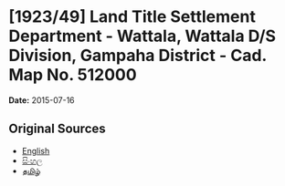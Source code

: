 # [1923/49] Land Title Settlement Department - Wattala, Wattala D/S Division, Gampaha District - Cad. Map No. 512000

**Date:** 2015-07-16

## Original Sources

- [English](https://documents.gov.lk/view/extra-gazettes/2015/7/1923-49_E.pdf)
- [සිංහල](https://documents.gov.lk/view/extra-gazettes/2015/7/1923-49_S.pdf)
- [தமிழ்](https://documents.gov.lk/view/extra-gazettes/2015/7/1923-49_T.pdf)
